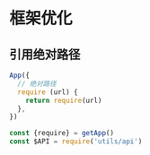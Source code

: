 # 框架优化

## 引用绝对路径
```js
App({
  // 绝对路径
  require (url) {
    return require(url)
  },
})
```

```js
const {require} = getApp()
const $API = require('utils/api')
```